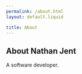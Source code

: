 ```yaml
---
permalink: /about.html
layout: default.liquid

title: About
---
```

## About Nathan Jent

A software developer.
